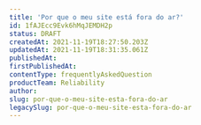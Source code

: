 ```yaml
---
title: 'Por que o meu site está fora do ar?'
id: 1fAJEcc9Evk6hMqJEMDH2p
status: DRAFT
createdAt: 2021-11-19T18:27:50.203Z
updatedAt: 2021-11-19T18:31:35.061Z
publishedAt: 
firstPublishedAt: 
contentType: frequentlyAskedQuestion
productTeam: Reliability
author: 
slug: por-que-o-meu-site-esta-fora-do-ar
legacySlug: por-que-o-meu-site-esta-fora-do-ar
---
```



